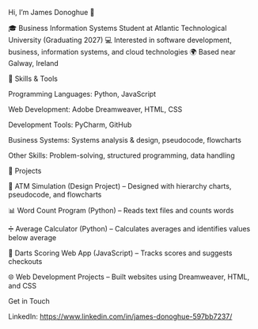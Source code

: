 Hi, I’m James Donoghue 👋

🎓 Business Information Systems Student at Atlantic Technological University (Graduating 2027)
💻 Interested in software development, business, information systems, and cloud technologies
🌍 Based near Galway, Ireland

🔧 Skills & Tools

Programming Languages: Python, JavaScript

Web Development: Adobe Dreamweaver, HTML, CSS

Development Tools: PyCharm, GitHub

Business Systems: Systems analysis & design, pseudocode, flowcharts

Other Skills: Problem-solving, structured programming, data handling

📂 Projects

🏦 ATM Simulation (Design Project) – Designed with hierarchy charts, pseudocode, and flowcharts

📊 Word Count Program (Python) – Reads text files and counts words

➗ Average Calculator (Python) – Calculates averages and identifies values below average

🎯 Darts Scoring Web App (JavaScript) – Tracks scores and suggests checkouts

🌐 Web Development Projects – Built websites using Dreamweaver, HTML, and CSS

Get in Touch

LinkedIn: https://www.linkedin.com/in/james-donoghue-597bb7237/
